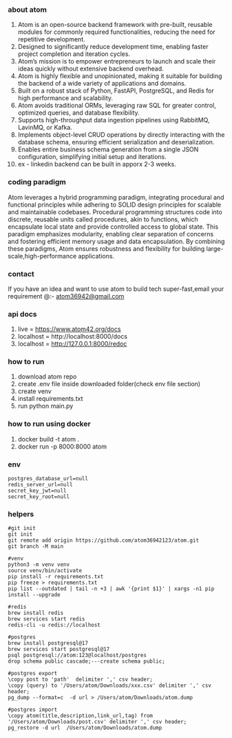 ### about atom
1. Atom is an open-source backend framework with pre-built, reusable modules for commonly required functionalities, reducing the need for repetitive development.
2. Designed to significantly reduce development time, enabling faster project completion and iteration cycles.
3. Atom’s mission is to empower entrepreneurs to launch and scale their ideas quickly without extensive backend overhead.
4. Atom is highly flexible and unopinionated, making it suitable for building the backend of a wide variety of applications and domains.
5. Built on a robust stack of Python, FastAPI, PostgreSQL, and Redis for high performance and scalability.
6. Atom avoids traditional ORMs, leveraging raw SQL for greater control, optimized queries, and database flexibility.
7. Supports high-throughput data ingestion pipelines using RabbitMQ, LavinMQ, or Kafka.
8. Implements object-level CRUD operations by directly interacting with the database schema, ensuring efficient serialization and deserialization.
9. Enables entire business schema generation from a single JSON configuration, simplifying initial setup and iterations.
10. ex - linkedin backend can be built in apporx 2-3 weeks.

### coding paradigm
Atom leverages a hybrid programming paradigm, integrating procedural and functional principles while adhering to SOLID design principles for scalable and maintainable codebases. Procedural programming structures code into discrete, reusable units called procedures, akin to functions, which encapsulate local state and provide controlled access to global state. This paradigm emphasizes modularity, enabling clear separation of concerns and fostering efficient memory usage and data encapsulation. By combining these paradigms, Atom ensures robustness and flexibility for building large-scale,high-performance applications.

### contact
If you have an idea and want to use atom to build tech super-fast,email your requirement @:-
atom36942@gmail.com

### api docs
1. live = https://www.atom42.org/docs
2. localhost = http://localhost:8000/docs
3. localhost =  http://127.0.0.1:8000/redoc

### how to run
1. download atom repo
2. create .env file inside downloaded folder(check env file section)
3. create venv
4. install requirements.txt
5. run python main.py

### how to run using docker
1. docker build -t atom .
2. docker run -p 8000:8000 atom

### env
```
postgres_database_url=null
redis_server_url=null
secret_key_jwt=null
secret_key_root=null
```

### helpers
```
#git init
git init
git remote add origin https://github.com/atom36942123/atom.git
git branch -M main

#venv
python3 -m venv venv
source venv/bin/activate
pip install -r requirements.txt
pip freeze > requirements.txt
pip list --outdated | tail -n +3 | awk '{print $1}' | xargs -n1 pip install --upgrade

#redis
brew install redis
brew services start redis
redis-cli -u redis://localhost

#postgres
brew install postgresql@17
brew services start postgresql@17
psql postgresql://atom:123@localhost/postgres
drop schema public cascade;---create schema public;

#postgres export
\copy post to 'path'  delimiter ',' csv header;
\copy (query) to '/Users/atom/Downloads/xxx.csv' delimiter ',' csv header;
pg_dump --format=c  -d url > /Users/atom/Downloads/atom.dump

#postgres import
\copy atom(title,description,link_url,tag) from '/Users/atom/Downloads/post.csv' delimiter ',' csv header;
pg_restore -d url  /Users/atom/Downloads/atom.dump
```


